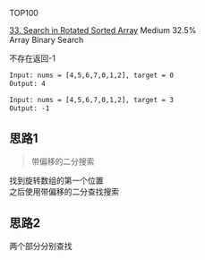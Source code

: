 TOP100

[33. Search in Rotated Sorted Array](https://leetcode.com/problems/search-in-rotated-sorted-array) 
    Medium 32.5%  
    Array Binary Search

不存在返回-1

```html
Input: nums = [4,5,6,7,0,1,2], target = 0
Output: 4

Input: nums = [4,5,6,7,0,1,2], target = 3
Output: -1
```

## 思路1

> 带偏移的二分搜索

找到旋转数组的第一个位置  
之后使用带偏移的二分查找搜索

## 思路2

两个部分分别查找